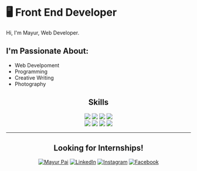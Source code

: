 # 🖥 Front End Developer

Hi, I'm Mayur, Web Developer.

## I'm Passionate About:

- Web Develpoment
- Programming
- Creative Writing
- Photography

<h2 align="center"><strong>Skills</strong></h2>

<p align="center">
<img src="https://img.shields.io/badge/HTML5-ff7851" /> <img src="https://img.shields.io/badge/CSS3-44b2fb" /> <img src="https://img.shields.io/badge/JavaScript -ffc742" /> <img src="https://img.shields.io/badge/Bootstrap -563d7c" /> <br>
<img src="https://img.shields.io/badge/JAVA -FF0000" /> <img src="https://img.shields.io/badge/-C%20Programming-orange" /> <img src="https://img.shields.io/badge/-Python-yellowgreen" /> <img src="https://img.shields.io/badge/-C%2B%2B-blue" /> 
</p>

<hr>
 
<h2 align="center"><strong>Looking for Internships!</strong></h2>
<p align="center">
  <a href="https://mayurpai.github.io/"><img src="https://img.shields.io/badge/-My%20Portfolio-Black" alt="Mayur Pai" /></a>
  <a href="https://www.linkedin.com/in/mayur-pai5/"><img src="https://img.shields.io/badge/LinkedIn-%230077B5.svg?&style=flat-square&logo=linkedin&logoColor=white" alt="LinkedIn"></a>
  <a href="https://www.instagram.com/unmatched._.soul/"><img src="https://img.shields.io/badge/Instagram-%23E4405F.svg?&style=flat-square&logo=instagram&logoColor=white" alt="Instagram"></a>
  <a href="https://www.facebook.com/profile.php?id=100010154376824"><img src="https://img.shields.io/badge/Facebook-%231877F2.svg?&style=flat-square&logo=facebook&logoColor=white" alt="Facebook"></a>
</p>








